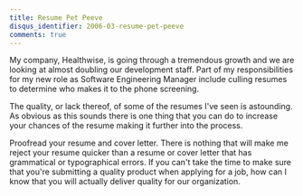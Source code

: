 ```yaml
---
title: Resume Pet Peeve
disqus_identifier: 2006-03-resume-pet-peeve
comments: true
---
```


My company, Healthwise, is going through a tremendous growth and we are looking at almost doubling our development staff. Part of my responsibilities for my new role as Software Engineering Manager include culling resumes to determine who makes it to the phone screening.

The quality, or lack thereof, of some of the resumes I've seen is astounding. As obvious as this sounds there is one thing that you can do to increase your chances of the resume making it further into the process.

Proofread your resume and cover letter. There is nothing that will make me reject your resume quicker than a resume or cover letter that has grammatical or typographical errors. If you can't take the time to make sure that you're submitting a quality product when applying for a job, how can I know that you will actually deliver quality for our organization.

